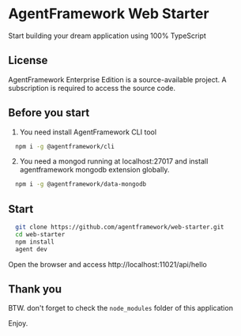 # AgentFramework Web Starter
Start building your dream application using 100% TypeScript

## License
AgentFramework Enterprise Edition is a source-available project. A subscription is required to access the source code.

## Before you start

1. You need install AgentFramework CLI tool

```bash
  npm i -g @agentframework/cli
```

2. You need a mongod running at localhost:27017 and install agentframework mongodb extension globally.
```bash
  npm i -g @agentframework/data-mongodb
```

## Start

```bash
  git clone https://github.com/agentframework/web-starter.git
  cd web-starter
  npm install
  agent dev
```

Open the browser and access http://localhost:11021/api/hello

## Thank you

BTW. don't forget to check the `node_modules` folder of this application

Enjoy.
